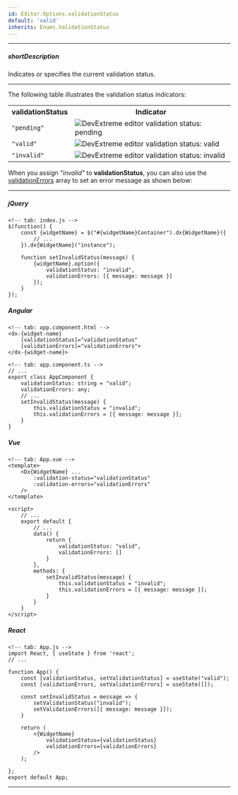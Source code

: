 ```yaml
---
id: Editor.Options.validationStatus
default: 'valid'
inherits: Enums.ValidationStatus
---
```

---
##### shortDescription
Indicates or specifies the current validation status.

---
The following table illustrates the validation status indicators:

<table class="dx-table">
    <tr>
        <th>validationStatus</th>
        <th>Indicator</th>
    </tr>
    <tr>
        <td><code>"pending"</code></td>
        <td><img src="/images/UiWidgets/text-box-validation-pending.png" alt="DevExtreme editor validation status: pending" /></td>
    </tr>
    <tr>
        <td><code>"valid"</code></td>
        <td><img src="/images/UiWidgets/text-box-validation-valid.png" alt="DevExtreme editor validation status: valid" /></td>
    </tr>
    <tr>
        <td><code>"invalid"</code></td>
        <td><img src="/images/UiWidgets/text-box-validation-invalid.png" alt="DevExtreme editor validation status: invalid" /></td>
    </tr>
</table>

When you assign *"invalid"* to **validationStatus**, you can also use the [validationErrors](/api-reference/10%20UI%20Components/Editor/1%20Configuration/validationErrors.md '{basewidgetpath}/Configuration/#validationErrors') array to set an error message as shown below:

---
##### jQuery

    <!-- tab: index.js -->
    $(function() {
        const {widgetName} = $("#{widgetName}Container").dx{WidgetName}({
            // ...
        }).dx{WidgetName}("instance");

        function setInvalidStatus(message) {
            {widgetName}.option({
                validationStatus: "invalid",
                validationErrors: [{ message: message }]
            });
        }
    });

##### Angular

    <!-- tab: app.component.html -->
    <dx-{widget-name}
        [validationStatus]="validationStatus"
        [validationErrors]="validationErrors">
    </dx-{widget-name}>

    <!-- tab: app.component.ts -->
    // ...
    export class AppComponent {
        validationStatus: string = "valid";
        validationErrors: any;
        // ...
        setInvalidStatus(message) {
            this.validationStatus = "invalid";
            this.validationErrors = [{ message: message }];
        }
    }

##### Vue

    <!-- tab: App.vue -->
    <template>
        <Dx{WidgetName} ...
            :validation-status="validationStatus"
            :validation-errors="validationErrors"
        />
    </template>

    <script>
        // ...
        export default {
            // ...
            data() {
                return {
                    validationStatus: "valid",
                    validationErrors: []
                }
            },
            methods: {
                setInvalidStatus(message) {
                    this.validationStatus = "invalid";
                    this.validationErrors = [{ message: message }];
                }
            }
        }
    </script>

##### React

    <!-- tab: App.js -->
    import React, { useState } from 'react';
    // ...

    function App() {
        const [validationStatus, setValidationStatus] = useState("valid");
        const [validationErrors, setValidationErrors] = useState([]);

        const setInvalidStatus = message => {
            setValidationStatus("invalid");
            setValidationErrors([{ message: message }]);
        }

        return (
            <{WidgetName}
                validationStatus={validationStatus}
                validationErrors={validationErrors}
            />
        ); 
        
    };
    export default App;

---
